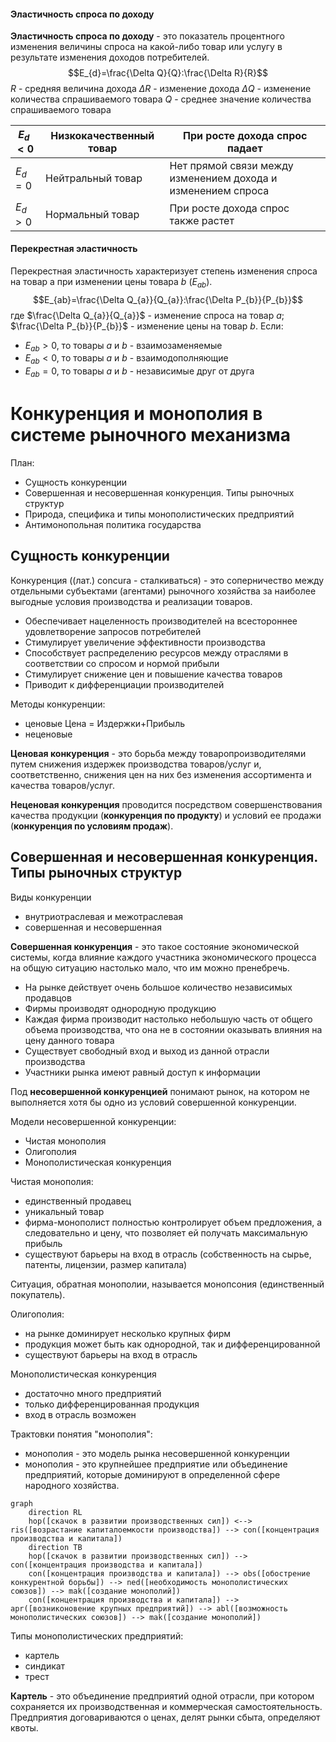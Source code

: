 #### Эластичность спроса по доходу
**Эластичность спроса по доходу** - это показатель процентного изменения величины спроса на какой-либо товар или услугу в результате изменения доходов потребителей.
$$E_{d}=\frac{\Delta Q}{Q}:\frac{\Delta R}{R}$$
$R$ - средняя величина дохода
$\Delta R$ - изменение дохода
$\Delta Q$ - изменение количества спрашиваемого товара
$Q$ - среднее значение количества спрашиваемого товара

$E_{d}<0$ | Низкокачественный товар | При росте дохода спрос падает
---|---|---
$E_{d}=0$ | Нейтральный товар | Нет прямой связи между изменением дохода и изменением спроса
$E_{d}>0$ | Нормальный товар | При росте дохода спрос также растет

#### Перекрестная эластичность
Перекрестная эластичность характеризует степень изменения спроса на товар а при изменении цены товара $b\:(E_{ab})$.
$$E_{ab}=\frac{\Delta Q_{a}}{Q_{a}}:\frac{\Delta P_{b}}{P_{b}}$$
где $\frac{\Delta Q_{a}}{Q_{a}}$ - изменение спроса на товар $a$;
$\frac{\Delta P_{b}}{P_{b}}$ - изменение цены на товар $b$.
Если:
- $E_{ab}>0$, то товары $a$ и $b$ - взаимозаменяемые
- $E_{ab}<0$, то товары $a$ и $b$ - взаимодополняющие
- $E_{ab}=0$, то товары $a$ и $b$ - независимые друг от друга

# Конкуренция и монополия в системе рыночного механизма
План:
- Сущность конкуренции
- Совершенная и несовершенная конкуренция. Типы рыночных структур
- Природа, специфика и типы монополистических предприятий
- Антимонопольная политика государства

## Сущность конкуренции
Конкуренция ((лат.) concura - сталкиваться) - это соперничество между отдельными субъектами (агентами) рыночного хозяйства за наиболее выгодные условия производства и реализации товаров.

- Обеспечивает нацеленность производителей на всестороннее удовлетворение запросов потребителей
- Стимулирует увеличение эффективности производства
- Способствует распределению ресурсов между отраслями в соответствии со спросом  и нормой прибыли
- Стимулирует снижение цен и повышение качества товаров
- Приводит к дифференциации производителей

Методы конкуренции:
- ценовые
	Цена = Издержки+Прибыль
- неценовые

**Ценовая конкуренция** - это борьба между товаропроизводителями путем снижения издержек производства товаров/услуг и, соответственно, снижения цен на них без изменения ассортимента и качества товаров/услуг.

**Неценовая конкуренция** проводится посредством совершенствования качества продукции (**конкуренция по продукту**) и условий ее продажи (**конкуренция по условиям продаж**).

## Совершенная и несовершенная конкуренция. Типы рыночных структур
Виды конкуренции
- внутриотраслевая и межотраслевая
- совершенная и несовершенная

**Совершенная конкуренция** - это такое состояние экономической системы, когда влияние каждого участника экономического процесса на общую ситуацию настолько мало, что им можно пренебречь.

- На рынке действует очень большое количество независимых продавцов
- Фирмы производят однородную продукцию
- Каждая фирма производит настолько небольшую часть от общего объема производства, что она не в состоянии оказывать влияния на цену данного товара
- Существует свободный вход и выход из данной отрасли производства
- Участники рынка имеют равный доступ к информации

Под **несовершенной конкуренцией** понимают рынок, на котором не выполняется хотя бы одно из условий совершенной конкуренции.

Модели несовершенной конкуренции:
- Чистая монополия
- Олигополия
- Монополистическая конкуренция

Чистая монополия:
- единственный продавец
- уникальный товар
- фирма-монополист полностью контролирует объем предложения, а следовательно и цену, что позволяет ей получать максимальную прибыль
- существуют барьеры на вход в отрасль (собственность на сырье, патенты, лицензии, размер капитала)

Ситуация, обратная монополии, называется монопсония (единственный покупатель).

Олигополия:
- на рынке доминирует несколько крупных фирм
- продукция может быть как однородной, так и дифференцированной
- существуют барьеры на вход в отрасль

Монополистическая конкуренция
- достаточно много предприятий
- только дифференцированная продукция
- вход в отрасль возможен

Трактовки понятия "монополия":
- монополия - это модель рынка несовершенной конкуренции
- монополия - это крупнейшее предприятие или объединение предприятий, которые доминируют в определенной сфере народного хозяйства.

```mermaid
graph
	direction RL
	hop([скачок в развитии производственных сил]) <--> ris([возрастание капиталоемкости производства]) --> con([концентрация производства и капитала])
	direction TB
	hop([скачок в развитии производственных сил]) --> con([концентрация производства и капитала])
	con([концентрация производства и капитала]) --> obs([обострение конкурентной борьбы]) --> ned([необходимость монополистических союзов]) --> mak([создание монополий])
	con([концентрация производства и капитала]) --> apr([возниконовение крупных предприятий]) --> abl([возможность монополистических союзов]) --> mak([создание монополий])
```

Типы монополистических предприятий:
- картель
- синдикат
- трест

**Картель** - это объединение предприятий одной отрасли, при котором сохраняется их производственная и коммерческая самостоятельность.
Предприятия договариваются о ценах, делят рынки сбыта, определяют квоты.
